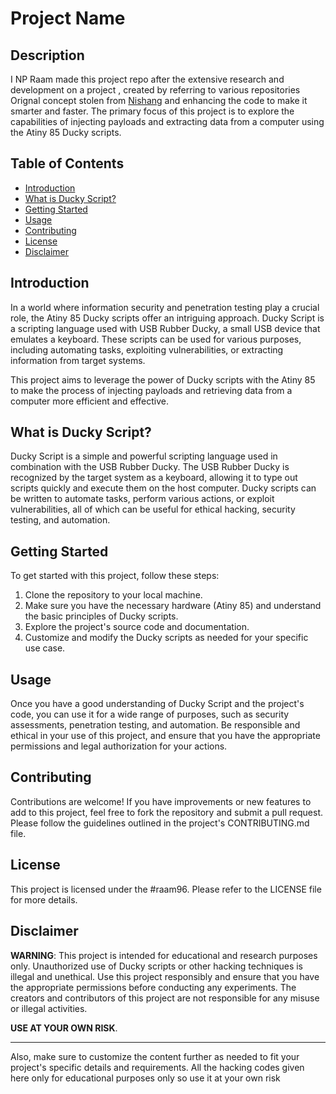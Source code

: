 # Project Name

## Description
I NP Raam made this project repo after the extensive research and development on a project , created by referring to various repositories Orignal concept stolen from [Nishang](https://github.com/samratashok/nishang/blob/master/Gather/Invoke-CredentialsPhish.ps1) and enhancing the code to make it smarter and faster. The primary focus of this project is to explore the capabilities of injecting payloads and extracting data from a computer using the Atiny 85 Ducky scripts.

## Table of Contents
- [Introduction](#introduction)
- [What is Ducky Script?](#what-is-ducky-script)
- [Getting Started](#getting-started)
- [Usage](#usage)
- [Contributing](#contributing)
- [License](#license)
- [Disclaimer](#disclaimer)

## Introduction
In a world where information security and penetration testing play a crucial role, the Atiny 85 Ducky scripts offer an intriguing approach. Ducky Script is a scripting language used with USB Rubber Ducky, a small USB device that emulates a keyboard. These scripts can be used for various purposes, including automating tasks, exploiting vulnerabilities, or extracting information from target systems.

This project aims to leverage the power of Ducky scripts with the Atiny 85 to make the process of injecting payloads and retrieving data from a computer more efficient and effective.

## What is Ducky Script?
Ducky Script is a simple and powerful scripting language used in combination with the USB Rubber Ducky. The USB Rubber Ducky is recognized by the target system as a keyboard, allowing it to type out scripts quickly and execute them on the host computer. Ducky scripts can be written to automate tasks, perform various actions, or exploit vulnerabilities, all of which can be useful for ethical hacking, security testing, and automation.

## Getting Started
To get started with this project, follow these steps:
1. Clone the repository to your local machine.
2. Make sure you have the necessary hardware (Atiny 85) and understand the basic principles of Ducky scripts.
3. Explore the project's source code and documentation.
4. Customize and modify the Ducky scripts as needed for your specific use case.

## Usage
Once you have a good understanding of Ducky Script and the project's code, you can use it for a wide range of purposes, such as security assessments, penetration testing, and automation. Be responsible and ethical in your use of this project, and ensure that you have the appropriate permissions and legal authorization for your actions.

## Contributing
Contributions are welcome! If you have improvements or new features to add to this project, feel free to fork the repository and submit a pull request. Please follow the guidelines outlined in the project's CONTRIBUTING.md file.

## License
This project is licensed under the #raam96. Please refer to the LICENSE file for more details.

## Disclaimer
**WARNING**: This project is intended for educational and research purposes only. Unauthorized use of Ducky scripts or other hacking techniques is illegal and unethical. Use this project responsibly and ensure that you have the appropriate permissions before conducting any experiments. The creators and contributors of this project are not responsible for any misuse or illegal activities.

**USE AT YOUR OWN RISK**.

---
Also, make sure to customize the content further as needed to fit your project's specific details and requirements. All the hacking codes given here only for educational purposes only so use it at your own risk




